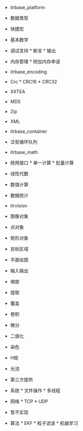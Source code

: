 *  itrbase_platform
  *  数据类型
  *  快捷宏
  *  基本数学
  *  调试支持
    *  断言
    *  输出
  *  内存管理
    *  附加内存申请
*  itrbase_encoding
  *  Crc
    *  CRC16
    *  CRC32
  *  XXTEA
  *  MD5
  *  Zip
  *  XML
*  itrbase_container
  *  泛型循环队列
*  itrbase_math
  *  统用接口
    *  单一计算
    *  批量计算
  *  线性代数
  *  数值计算
  *  数据统计
*  itrvision
  *  图像对象
  *  点对象
  *  矩形对象
  *  目标区域
  *  平面绘图
  *  输入输出
  *  缩放
  *  提取
  *  覆盖
  *  卷积
  *  微分
  *  二值化
  *  染色
  *  H矩
  *  光流

*  第三方提供
  *  系统
    *  文件操作
    *  多线程
  *  网络
    *  TCP
    *  UDP
*  暂不实现
  *  算法
    *  EKF
    *  粒子滤波
    *  机器学习
